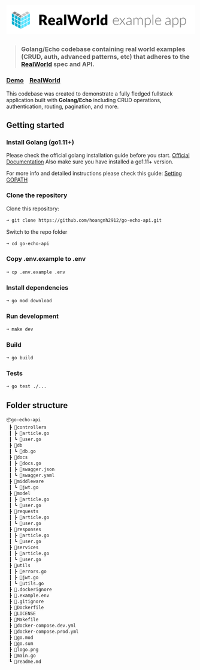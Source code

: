 # ![RealWorld Example App](logo.png)

> ### Golang/Echo codebase containing real world examples (CRUD, auth, advanced patterns, etc) that adheres to the [RealWorld](https://github.com/gothinkster/realworld) spec and API.

### [Demo](https://github.com/gothinkster/realworld)&nbsp;&nbsp;&nbsp;&nbsp;[RealWorld](https://github.com/gothinkster/realworld)

This codebase was created to demonstrate a fully fledged fullstack application built with **Golang/Echo** including CRUD operations, authentication, routing, pagination, and more.

## Getting started

### Install Golang (go1.11+)

Please check the official golang installation guide before you start. [Official Documentation](https://golang.org/doc/install)
Also make sure you have installed a go1.11+ version.

For more info and detailed instructions please check this guide: [Setting GOPATH](https://github.com/golang/go/wiki/SettingGOPATH)

### Clone the repository

Clone this repository:

```bash
➜ git clone https://github.com/hoangnh2912/go-echo-api.git
```

Switch to the repo folder

```bash
➜ cd go-echo-api
```

### Copy .env.example to .env

```bash
➜ cp .env.example .env
```

### Install dependencies

```bash
➜ go mod download
```

### Run development

```bash
➜ make dev
```

### Build

```bash
➜ go build
```

### Tests

```bash
➜ go test ./...
```

## Folder structure

```
📦go-echo-api
 ┣ 📂controllers
 ┃ ┣ 📜article.go
 ┃ ┗ 📜user.go
 ┣ 📂db
 ┃ ┗ 📜db.go
 ┣ 📂docs
 ┃ ┣ 📜docs.go
 ┃ ┣ 📜swagger.json
 ┃ ┗ 📜swagger.yaml
 ┣ 📂middleware
 ┃ ┗ 📜jwt.go
 ┣ 📂model
 ┃ ┣ 📜article.go
 ┃ ┗ 📜user.go
 ┣ 📂requests
 ┃ ┣ 📜article.go
 ┃ ┗ 📜user.go
 ┣ 📂responses
 ┃ ┣ 📜article.go
 ┃ ┗ 📜user.go
 ┣ 📂services
 ┃ ┣ 📜article.go
 ┃ ┗ 📜user.go
 ┣ 📂utils
 ┃ ┣ 📜errors.go
 ┃ ┣ 📜jwt.go
 ┃ ┗ 📜utils.go
 ┣ 📜.dockerignore
 ┣ 📜.example.env
 ┣ 📜.gitignore
 ┣ 📜Dockerfile
 ┣ 📜LICENSE
 ┣ 📜Makefile
 ┣ 📜docker-compose.dev.yml
 ┣ 📜docker-compose.prod.yml
 ┣ 📜go.mod
 ┣ 📜go.sum
 ┣ 📜logo.png
 ┣ 📜main.go
 ┗ 📜readme.md
```
